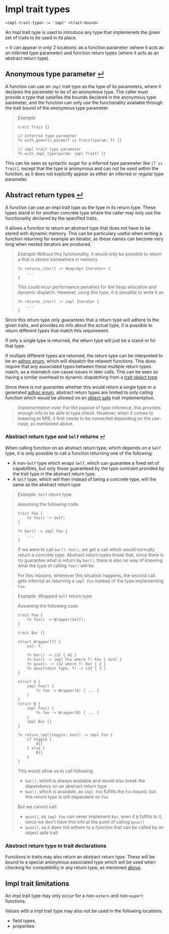 # Impl trait types
```
<impl-trait-type> := 'impl' <trait-bound>
```

An impl trait type is used to introduce any type that implemenets the given set of traits to be used in its place.

= It can appear in only 2 locations: as a function parameter (where it acts as an inferred type parameter) and function return types (where it acts as an abstract return type).

## Anonymous type parameter [↵](#impl-trait-types)

A function can use an `impl` trait type as the type of its parameters, where it declares the parameter to be of an anonymous type.
The caller must provide a type that satisfies the bounds declared in the anonymous type parameter, and the function can only use the functionality available through the trait bound of the anonymous type parameter.

> _Example_
> ```
> trait Trait {}
> 
> // Inferred type parameter
> fn with_generic_param[T is Trait](param: T) {}
> 
> // impl trait type parameter
> fn with_impl_type(param: impl Trait) {}
> ```

This can be seen as syntactic sugar for a inferred type parameter like `[T is Trait]`, except that the type is anonymous and can not be used within the function, as it does not explicitly appear as either an inferred or regular type parameter.

## Abstract return types [↵](#impl-trait-types)

A function can use an impl trait type as the type in its return type.
These types stand in for another concrete type where the caller may only use the functionality declared by the specified traits.

It allows a function to return an abstract type that does not have to be stored with dynamic memory.
This can be particulary useful when writing a function returning for example an iterator, as these names can become very long when nested iterators are produced.

> _Example_
> Without this functionality, it would only be possible to return a that is stored somewhere in memory
> ```
> fn returns_iter() -> Heap<dyn Iterator> {
>     ...
> }
> ```
> This could incur performance penalties for the heap allocation and dynamic dispatch.
> However, using this type, it is possible to write it as
> ```
> fn returns_iter() -> impl Iterator {
>     ...
> }
> ```

Since this return type only guarantees that a return type will adhere to the given traits, and provides no info about the actual type,
it is possible to return different types that match this requirement.

If only a single type is returned, the return type will just be a stand-in for that type.

If multiple different types are returned, the return type can be interpreted to be an [adhoc enum], which will dispatch the relavent functions.
This does require that any associated types between these multiple return types match, as a mismatch can cause issues in later calls.
This can be seen as having a similar overhead to dynamic dispatching from a [trait object type].

Since there is not guarantee whether this would return a single type or a generated [adhoc enum], abstract return types are limited to only calling function which would be allowed on an [object safe] trait implementation.

> _Implementation note_: For the pupose of type inference, this provides enough info to be able to type check.
> However, when it comes to lowering to MIR, it first needs to be converted depending on the use-case, as mentioned above.

### Abstract return type and `Self` returns [↵](#abstract-return-types-)

When calling function on an abstract return type, which depends on a `Self` type, it is only possible to call a function returning one of the following:
- A non-`Self` type which wraps `Self`, which can guarantee a fixed set of capabilities, but only those guaranteed by the type contraint provided by the trait type in the abstract return type.
- A `Self` type, which will then instead of being a concrete type, will the same as the abstract return type

> _Example_: `Self` return type
> 
> Assuming the following code
> ```
> trait Foo {
>     fn foo() -> Self;
> }
> 
> fn bar() -> impl Foo {
>     ...
> }
> ```
> If we were to call `bar().foo()`, we get a call which would normally return a concrete type.
> Abstract return types break that, since there is no guarantee what is return by `bar()`, there is also no way of knowing what the type of calling `foo()` will be.
> 
> For this reasons, whenever this situation happens, the second call gets inferred as returning a `impl Foo` instead of the type implementing `Foo`.

> _Example_: Wrapped `Self` return type
> 
> Assuming the following code
> ```
> trait Foo {
>     fn foo() -> Wrapper(Self);
> }
> 
> trait Bar {}
> 
> struct Wrapper[T] {
>     val: T,
> 
>     fn bar() -> i32 { 42 }
>     fn baz() -> impl Foo where T: Foo { &val }
>     fn quux() -> i32 where T: Bar { 2 }
>     fn quuz(const type: T) -> i32 { 3 }
> }
> 
> struct A {
>     impl Foo() {
>         fn foo -> Wrapper(A) { ... }
>     }
> }
> struct B {
>     impl Foo() {
>         fn foo -> Wrapper(B) { ... }
>     }
>     impl Bar {}
> }
> 
> fn return_impl(toggle: bool) -> impl Foo {
>     if toggle {
>         A{}
>     } else {
>         B{}
>     }
> }
> ```
> This would allow us to call following:
> - `bar()`, which is always available and would also break the dependency on an abstract return type
> - `baz()`, which is available, as `impl Foo` fulfills the `Foo` bound, but this return type is still dependent on `Foo`
> 
> But we cannot call:
> - `quux()`, as `impl Foo` can never implement `Bar`, even if `B` fulfills to it, since we don't have this info at the point of calling `quux()`
> - `quuz()`, as it does not adhere to a function that can be called by an object safe trait

### Abstract return type in trait declarations

Functions in traits may also return an abstract return type.
These will be bound to a special anonymous associated type which will be used when checking for compatibility in any return type, as menioned [above](#abstract-return-types-).

## Impl trait limitations

An impl trait type may only occur for a non-`extern` and non-`export` functions.

Values with a impl trait type may also not be used in the following locations:
- field types
- properties



[trait object type]: ./trait-object-types.md
[adhoc enum]:        ../composite-types/enum-types.md#adhoc-adt-enums-
[object safe]:       ../../../items/traits.md#object-safety-
